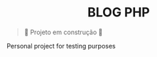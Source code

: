 <h1 align="center"> BLOG PHP </h1>

> :construction: Projeto em construção :construction:

Personal project for testing purposes
